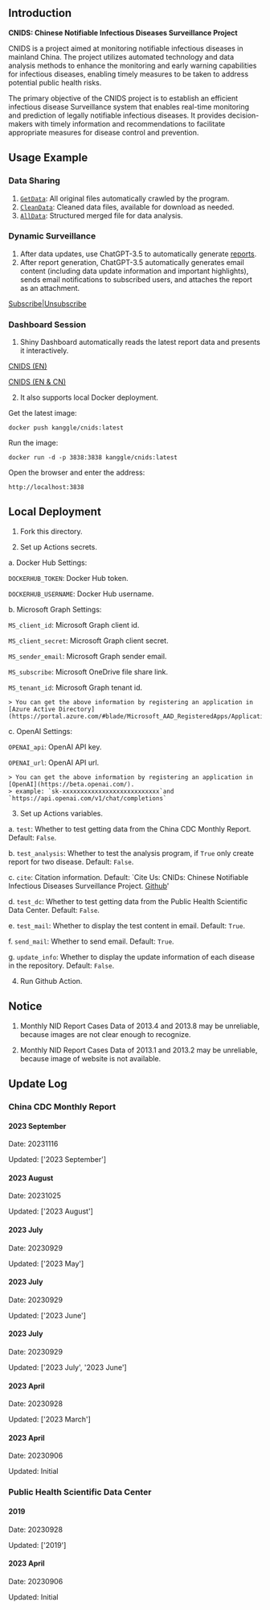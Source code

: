 ## Introduction

**CNIDS: Chinese Notifiable Infectious Diseases Surveillance Project**

CNIDS is a project aimed at monitoring notifiable infectious diseases in mainland China. The project utilizes automated technology and data analysis methods to enhance the monitoring and early warning capabilities for infectious diseases, enabling timely measures to be taken to address potential public health risks.

The primary objective of the CNIDS project is to establish an efficient infectious disease Surveillance system that enables real-time monitoring and prediction of legally notifiable infectious diseases. It provides decision-makers with timely information and recommendations to facilitate appropriate measures for disease control and prevention.

## Usage Example

### **Data Sharing**

1. [`GetData`](./Data/GetData): All original files automatically crawled by the program.
2. [`CleanData`](./Data/CleanData): Cleaned data files, available for download as needed.
3. [`AllData`](./Data/AllData): Structured merged file for data analysis.

### **Dynamic Surveillance**

1. After data updates, use ChatGPT-3.5 to automatically generate [reports](./Report).
2. After report generation, ChatGPT-3.5 automatically generates email content (including data update information and important highlights), sends email notifications to subscribed users, and attaches the report as an attachment.

[Subscribe|Unsubscribe](https://forms.office.com/r/V6vH7rRfeq)

### **Dashboard Session**

1. Shiny Dashboard automatically reads the latest report data and presents it interactively.

[CNIDS (EN)](https://lkg1116.shinyapps.io/CNIDS/)

[CNIDS (EN & CN)](https://xmusphlkg.github.io/CNID/)

2. It also supports local Docker deployment.

Get the latest image:

```
docker push kanggle/cnids:latest
```

Run the image:

```
docker run -d -p 3838:3838 kanggle/cnids:latest
```

Open the browser and enter the address:

```
http://localhost:3838
```

## **Local Deployment**

1. Fork this directory.

2. Set up Actions secrets.

  a. Docker Hub Settings:

   `DOCKERHUB_TOKEN`: Docker Hub token.

   `DOCKERHUB_USERNAME`: Docker Hub username.

  b. Microsoft Graph Settings:

   `MS_client_id`: Microsoft Graph client id.

   `MS_client_secret`: Microsoft Graph client secret.

   `MS_sender_email`: Microsoft Graph sender email.

   `MS_subscribe`: Microsoft OneDrive file share link.

   `MS_tenant_id`: Microsoft Graph tenant id.

    > You can get the above information by registering an application in [Azure Active Directory](https://portal.azure.com/#blade/Microsoft_AAD_RegisteredApps/ApplicationsListBlade).

  c. OpenAI Settings:

   `OPENAI_api`: OpenAI API key.

   `OPENAI_url`: OpenAI API url.

    > You can get the above information by registering an application in [OpenAI](https://beta.openai.com/).
    > example: `sk-xxxxxxxxxxxxxxxxxxxxxxxxxxx`and `https://api.openai.com/v1/chat/completions`

3. Set up Actions variables.

  a. `test`: Whether to test getting data from the China CDC Monthly Report. Default: `False`.

  b. `test_analysis`: Whether to test the analysis program, if `True` only create report for two disease. Default: `False`.

  c. `cite`: Citation information. Default: `Cite Us: CNIDs: Chinese Notifiable Infectious Diseases Surveillance Project. <u><a href='https://github.com/xmusphlkg/CNID'>Github</a></u>'

  d. `test_dc`: Whether to test getting data from the Public Health Scientific Data Center. Default: `False`.

  e. `test_mail`: Whether to display the test content in email. Default: `True`.

  f. `send_mail`: Whether to send email. Default: `True`.

  g. `update_info`: Whether to display the update information of each disease in the repository. Default: `False`.

4. Run Github Action.

## Notice

1. Monthly NID Report Cases Data of 2013.4 and 2013.8 may be unreliable, because images are not clear enough to recognize.

2. Monthly NID Report Cases Data of 2013.1 and 2013.2 may be unreliable, because image of website is not available.

## Update Log

### China CDC Monthly Report

#### 2023 September

Date: 20231116

Updated: ['2023 September']

#### 2023 August

Date: 20231025

Updated: ['2023 August']

#### 2023 July

Date: 20230929

Updated: ['2023 May']

#### 2023 July

Date: 20230929

Updated: ['2023 June']

#### 2023 July

Date: 20230929

Updated: ['2023 July', '2023 June']

#### 2023 April

Date: 20230928

Updated: ['2023 March']

#### 2023 April

Date: 20230906

Updated: Initial

### Public Health Scientific Data Center

#### 2019

Date: 20230928

Updated: ['2019']

#### 2023 April

Date: 20230906

Updated: Initial
